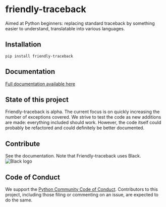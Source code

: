 # friendly-traceback
Aimed at Python beginners: replacing standard traceback by something easier to understand, translatable into various languages.

## Installation

```
pip install friendly-traceback
```

## Documentation


[Full documentation available here](https://aroberge.github.io/friendly-traceback-docs/docs/html/)


## State of this project

Friendly-traceback is alpha. The current focus is on quickly increasing
the number of exceptions covered.  We strive to test the code as new additions
are made: everything included should work.  However, the code itself
could probably be refactored and could definitely be better documented.

## Contribute

See the documentation. Note that Friendly-traceback uses Black.
![Black logo](https://img.shields.io/badge/code%20style-black-000000.svg)

## Code of Conduct

We support the
[Python Community Code of Conduct](https://www.python.org/psf/codeofconduct/).
Contributors to this project, including those filing or commenting on an issue,
are expected to do the same.

